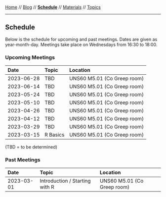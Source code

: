 [Home](README.md) // [Blog](blog.md) // **[Schedule](schedule.md)** // [Materials](/materials/materials.md) // [Topics](topics.md)

---

## Schedule

Below is the schedule for upcoming and past meetings. Dates are given as year-month-day. Meetings take place on Wednesdays from 16:30 to 18:00.

### Upcoming Meetings

Date | Topic | Location
:--- | :---- | :-------
2023-06-28 | TBD | UNS60 M5.01 (Co Greep room)
2023-06-14 | TBD | UNS60 M5.01 (Co Greep room)
2023-05-24 | TBD | UNS60 M5.01 (Co Greep room)
2023-05-10 | TBD | UNS60 M5.01 (Co Greep room)
2023-04-26 | TBD | UNS60 M5.01 (Co Greep room)
2023-04-12 | TBD | UNS60 M5.01 (Co Greep room)
2023-03-29 | TBD | UNS60 M5.01 (Co Greep room)
2023-03-15 | R Basics | UNS60 M5.01 (Co Greep room)

(TBD = to be determined)

### Past Meetings

Date | Topic | Location
:--- | :---- | :-------
2023-03-01 | Introduction / Starting with R | UNS60 M5.01 (Co Greep room)

